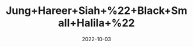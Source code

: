 ---
title: 'Jung+Hareer+Siah+%22+Black+Small+Halila+%22'
date: '2022-10-03' 
metatag: '' 
inventory: '0' 
draft: false 
# meta description 
shortDescripton: 'It+improves+intelligence.+It+is+a+good+herbal+remedy+for+refining+the+complexion+of+the+skin+and+minimizing+the+signs+of+aging.'
description: 'Herb'
longdescription: ''
featured: True
# product Price
price: '80.0'
# Product Short Description
shortDescription: 'It+improves+intelligence.+It+is+a+good+herbal+remedy+for+refining+the+complexion+of+the+skin+and+minimizing+the+signs+of+aging.'
productID: 'C9F57E2B-1527-ED11-9968-005056B3A416'
type: 'products'
category: 'Herb' 
thumnailproduct: 'https://eraconnect.blob.core.windows.net/product-images/aminsaddiquidawakhana/C9F57E2B-1527-ED11-9968-005056B3A416.webp' 
images:
  - image: 'https://eraconnect.blob.core.windows.net/product-images/aminsaddiquidawakhana/C9F57E2B-1527-ED11-9968-005056B3A416.webp'  
Variants:
---